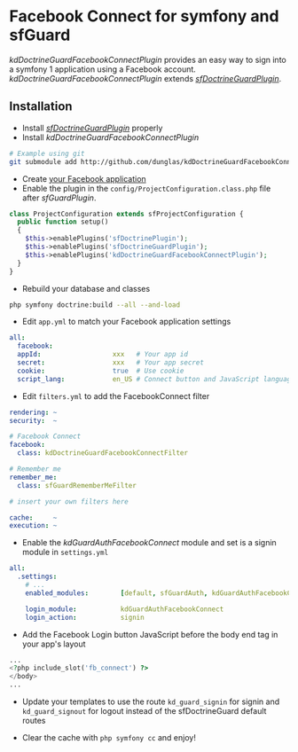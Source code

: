# Facebook Connect for symfony and sfGuard

_kdDoctrineGuardFacebookConnectPlugin_ provides an easy way to sign into a symfony 1 application using a Facebook account.
_kdDoctrineGuardFacebookConnectPlugin_ extends [_sfDoctrineGuardPlugin_](http://www.symfony-project.org/plugins/sfDoctrineGuardPlugin). 

## Installation

* Install [_sfDoctrineGuardPlugin_](http://www.symfony-project.org/plugins/sfDoctrineGuardPlugin) properly 
* Install _kdDoctrineGuardFacebookConnectPlugin_

```sh
# Example using git
git submodule add http://github.com/dunglas/kdDoctrineGuardFacebookConnectPlugin.git plugins/kdDoctrineGuardFacebookConnectPlugin
```

* Create [your Facebook application](http://www.facebook.com/developers/)
* Enable the plugin in the `config/ProjectConfiguration.class.php` file after _sfGuardPlugin_.

```php
class ProjectConfiguration extends sfProjectConfiguration {
  public function setup()
  {
    $this->enablePlugins('sfDoctrinePlugin');
    $this->enablePlugins('sfDoctrineGuardPlugin');
    $this->enablePlugins('kdDoctrineGuardFacebookConnectPlugin');
  }
}
```
      
* Rebuild your database and classes

```sh
php symfony doctrine:build --all --and-load
```

* Edit `app.yml` to match your Facebook application settings

```yaml
all:
  facebook:
  appId:                  xxx   # Your app id
  secret:                 xxx   # Your app secret
  cookie:                 true  # Use cookie
  script_lang:            en_US # Connect button and JavaScript language
```

* Edit `filters.yml` to add the FacebookConnect filter

```yaml
rendering: ~
security:  ~

# Facebook Connect
facebook:
  class: kdDoctrineGuardFacebookConnectFilter

# Remember me
remember_me:
  class: sfGuardRememberMeFilter

# insert your own filters here

cache:     ~
execution: ~
```
      
* Enable the _kdGuardAuthFacebookConnect_ module and set is a signin module in `settings.yml`

```yaml
all:
  .settings:
    # ...
    enabled_modules:        [default, sfGuardAuth, kdGuardAuthFacebookConnect]

    login_module:           kdGuardAuthFacebookConnect
    login_action:           signin
```
        

* Add the Facebook Login button JavaScript before the body end tag in your app's layout

```php
...
<?php include_slot('fb_connect') ?>
</body>
...
```

* Update your templates to use the route `kd_guard_signin` for signin and `kd_guard_signout` for logout instead of the sfDoctrineGuard default routes

* Clear the cache with `php symfony cc` and enjoy!